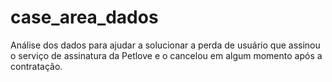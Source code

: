 # case_area_dados
Análise dos dados para ajudar a solucionar a perda de usuário que assinou o serviço de assinatura da Petlove e o cancelou em algum momento após a contratação.
